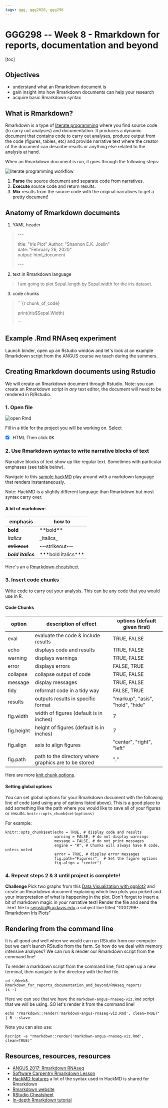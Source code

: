 ```yaml
---
tags: ggg, ggg2020, ggg298
---
```

# GGG298 -- Week 8 - Rmarkdown for reports, documentation and beyond 

[toc]

## Objectives

* understand what an Rmarkdown document is
* gain insight into how Rmarkdown documents can help your research
* acquire basic Rmarkdown syntax

## What is Rmarkdown?

Rmarkdown is a type of [literate programming](https://en.wikipedia.org/wiki/Literate_programming) where you find source code (to carry out analyses) and documentation. It produces a dynamic document that contains code to carry out analyses, produce output from the code (figures, tables, etc) and provide narrative text where the creator of the document can describe results or anything else related to the analysis at hand.

When an Rmarkdown document is run, it goes through the following steps:

![literate programming workflow](https://raw.github.com/ngs-docs/2020-GGG298/master/Week8-Rmarkdown_for_reports_documentation_and_beyond/Literate_Programming_workflow.png)

1. **Parse** the source document and separate code from narratives.
2. **Execute** source code and return results.
3. **Mix** results from the source code with the original narratives to get a pretty document!


## Anatomy of Rmarkdown documents

1. YAML header

> \-\-\-
>
>title:  "Iris Plot" 
>Author:  "Shannon E.K. Joslin"  
>date: "February 26, 2020"  
>output:  html_document
>
>\-\-\-


2. text in Rmarkdown language

> I am going to plot Sepal.length by Sepal.width for the iris dataset.


3. code chunks

>\```{r chunk_of_code}
>
>print(iris$Sepal.Width)
>
>\```


## Example .Rmd RNAseq experiment
Launch binder, open up an Rstudio window and let's look at an example Rmarkdown script from the ANGUS course we teach during the summers. 


## Creating Rmarkdown documents using Rstudio
We will create an Rmarkdown document through Rstudio. Note: you can create an Rmarkdown script in _any_ text editor, the document will need to be rendered in R/Rstudio.

### 1. Open file

![open Rmd](https://raw.github.com/ngs-docs/2020-GGG298/master/Week8-Rmarkdown_for_reports_documentation_and_beyond/Open_Rmarkdown_doc.png)

Fill in a title for the project you will be working on. Select 
- [x] HTML
Then click <kbd>OK</kbd>

### 2. Use Rmarkdown syntax to write narrative blocks of text

Narrative blocks of text show up like regular text. Sometimes with particular emphases (see table below). 

Navigate to this [sample hackMD](https://hackmd.io/v7dO5-Y3S0uVeXFe74wwKA) play around with a markdown language that renders instantaneously.

Note: HackMD is a slightly different language than Rmarkdown but most syntax carry over.

#### A bit of markdown:

| emphasis | how to |
|--|--|
|**bold** | \*\*bold**|
|_italics_ | \_italics_ |
|~~strikeout~~ | \~\~strikeout~~ |
|***bold italics*** | \*\*\*bold italics*** |
Here's an a [Rmarkdown cheatsheet](https://rstudio.com/wp-content/uploads/2015/02/rmarkdown-cheatsheet.pdf)

### 3. Insert code chunks

Write code to carry out your analysis. This can be any code that you would use in R.

#### Code Chunks

| option | description of effect | options (default given first) |
|--|--|--|
|eval| evaluate the code & include results | TRUE, FALSE | 
|echo| displays code and results | TRUE, FALSE |
|warning| displays warnings | TRUE, FALSE |
|error| displays errors | FALSE, TRUE |
|collapse| collapse output of code  | TRUE, FALSE |
|message| display messages | TRUE, FALSE |
|tidy| reformat code in a tidy way | FALSE, TRUE |
|results| outputs results in specific format | "markup", "asis", "hold", "hide" |
|fig.width| width of figures (default is in inches)| 7 |
|fig.height| height of figures (default is in inches)| 7 |
|fig.align| axis to align figures| "center", "right", "left" |
|fig.path| path to the directory where graphics are to be stored | "." |

Here are more [knit chunk options](http://yihui.name/knitr/options/#chunk_options).

#### Setting global options
You can set global options for your Rmarkdown document with the following line of code (and using any of options listed above). This is a good place to add something like the path where you would like to save all of your figures or results.
`knitr::opts_chunk$set(options)`

For example:
```
knitr::opts_chunk$set(echo = TRUE, # display code and results 
                      warning = FALSE, # do not display warnings
                      message = FALSE, # do not print messages
                      engine = "R", # Chunks will always have R code, unless noted
                      error = TRUE, # display error messages 
                      fig.path="Figures/",  # Set the figure options
                      fig.align = "center")
```

### 4. Repeat steps 2 & 3 until project is complete!


**Challenge** Pick two graphs from this [Data Visualization with ggplot2](https://www.mailman.columbia.edu/sites/default/files/media/fdawg_ggplot2.html) and create an Rmarkdown document explaining which two plots you picked and your interpretation of what is happening in the plot. Don't forget to insert a bit of markdown magic in your narrative text! Render the file and send the `.html` file to sejoslin@ucdavis.edu a subject line titled "GGG298-Rmarkdown Iris Plots"

## Rendering from the command line

It is all good and well when we would can run RStudio from our computer but we can't launch RStudio from the farm. So how do we deal with memory intensive analyses? We can run & render our Rmarkdown script from the command line! 

To render a markdown script from the command line, first open up a new terminal, then navigate to the directory with the `Rmd` file.

```
cd ~/Week8-Rmarkdown_for_reports_documentation_and_beyond/RNAseq_report/
ls -l
```

Here we can see that we have the `markdown-angus-rnaseq-viz.Rmd` script that we will be using. SO let's render it from the command line!

```
echo "rmarkdown::render('markdown-angus-rnaseq-viz.Rmd', clean=TRUE)" | R --slave
```

Note you can also use:
```
Rscript -e "rmarkdown::render('markdown-angus-rnaseq-viz.Rmd', clean=TRUE)"
```


## Resources, resources, resources
* [ANGUS 2017: Rmarkdown RNAseq](https://angus.readthedocs.io/en/2017/rmarkdown_rnaseq.html)
* [Software Carpentry Rmarkdown Lesson](https://swcarpentry.github.io/r-novice-gapminder/15-knitr-markdown/)
* [HackMD features](https://hackmd.io/features?both) a lot of the syntax used in HackMD is shared for Rmarkdown
* [Rmarkdown website](http://rmarkdown.rstudio.com/index.html)
* [RStudio Cheatsheet](https://www.rstudio.com/resources/cheatsheets/)
* [In-depth Rmarkdown tutorial](https://rpubs.com/marschmi/RMarkdown)
